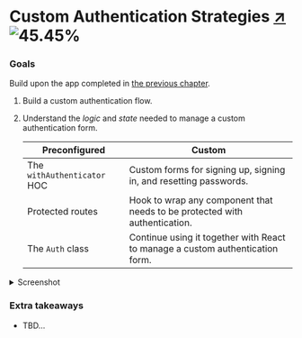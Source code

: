 # Custom Authentication Strategies [↗] ![45.45%](https://progress-bar.dev/45/)

### Goals

Build upon the app completed in [the previous chapter][04-intro-to-auth].

1. Build a custom authentication flow.
1. Understand the _logic_ and _state_ needed to manage a custom authentication form.

   | Preconfigured               | Custom                                                                        |
   | --------------------------- | ----------------------------------------------------------------------------- |
   | The `withAuthenticator` HOC | Custom forms for signing up, signing in, and resetting passwords.             |
   | Protected routes            | Hook to wrap any component that needs to be protected with authentication.    |
   | The `Auth` class            | Continue using it together with React to manage a custom authentication form. |

<details>
  <summary>Screenshot</summary>

![FSS#05 Custom Authentication Strategies](https://i.imgur.com/OvMZBs9.jpg)

</details>

### Extra takeaways

- TBD…

  [↗]: https://learning-oreilly-com.ezproxy.torontopubliclibrary.ca/library/view/full-stack-serverless/9781492059882/ch05.html
  [04-intro-to-auth]: 04-intro-to-auth
